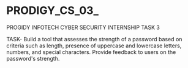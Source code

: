 # PRODIGY_CS_03_
PROGIDY INFOTECH CYBER SECURITY INTERNSHIP TASK 3

TASK- Build a tool that assesses the strength of a password based on criteria such as length, presence of uppercase and lowercase letters, numbers, and special characters. Provide feedback to users on the password's strength.
